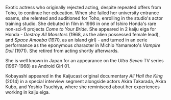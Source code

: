 <!-- Yukiko Kobayashi -->

Exotic actress who originally rejected acting, despite repeated offers from Toho, to continue her education. When she failed her university entrance exams, she relented and auditioned for Toho, enrolling in the studio's actor training studio. She debuted in film in 1966 in one of Ishiro Honda's rare non-sci-fi projects _Come to Your Bride_. She appeared in 2 kaiju eiga for Honda - _Destroy All Monsters_ (1968, as the alien possessed female lead), and _Space Amoeba_ (1970, as an island girl) - and turned in an eerie performance as the eponymous character in Michio Yamamoto's _Vampire Doll_ (1971). She retired from acting shortly afterwards.

She is well known in Japan for an appearance on the _Ultra Seven_ TV series (1967-1968) as Android Girl 01.

Kobayashi appeared in the Kaijucast original documentary _All Hail the King_ (2014) in a special interview segment alongside actors Akira Takarada, Akira Kubo, and Yoshio Tsuchiya, where she reminisced about her experiences working in kaiju eiga.